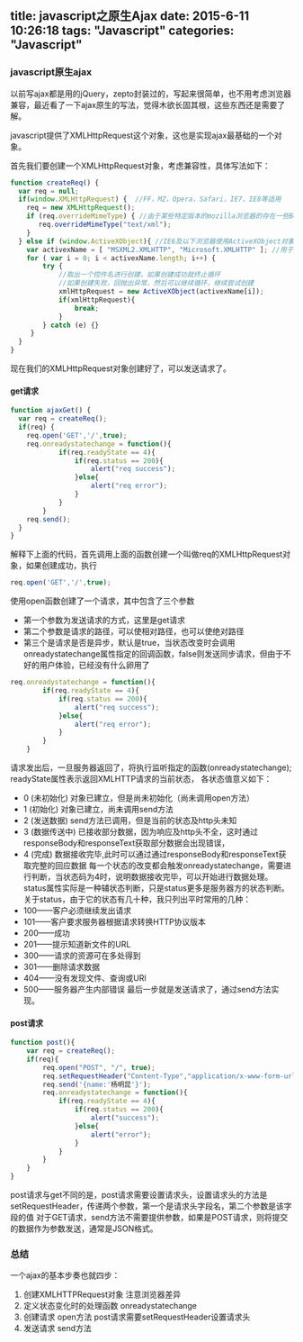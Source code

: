 title: javascript之原生Ajax
date: 2015-6-11 10:26:18
tags: "Javascript"
categories: "Javascript"
---
### javascript原生ajax
以前写ajax都是用的jQuery，zepto封装过的，写起来很简单，也不用考虑浏览器兼容，最近看了一下ajax原生的写法，觉得木欲长固其根，这些东西还是需要了解。

javascript提供了XMLHttpRequest这个对象，这也是实现ajax最基础的一个对象。
<!-- more -->
首先我们要创建一个XMLHttpRequest对象，考虑兼容性，具体写法如下：
``` javascript
function createReq() {
  var req = null;
  if(window.XMLHttpRequest) {  //FF，MZ，Opera，Safari，IE7，IE8等适用
    req = new XMLHttpRequest();   
    if (req.overrideMimeType) { //由于某些特定版本的mozilla浏览器的存在一些BUG，所以用overrideMimeType方法进行修正    
       req.overrideMimeType("text/xml");     
    }  
  } else if (window.ActiveXObject){ //IE6及以下浏览器使用ActiveXObject对象创建。
    var activexName = [ "MSXML2.XMLHTTP", "Microsoft.XMLHTTP" ]; //用于创建XMLHTTPRequest对象的控件
    for ( var i = 0; i < activexName.length; i++) {     
        try {     
            //取出一个控件名进行创建，如果创建成功就终止循环     
            //如果创建失败，回抛出异常，然后可以继续循环，继续尝试创建     
            xmlHttpRequest = new ActiveXObject(activexName[i]);   
            if(xmlHttpRequest){  
                break;  
            }  
        } catch (e) {}     
     }     
  }
}
```
现在我们的XMLHttpRequest对象创建好了，可以发送请求了。
#### get请求
``` javascript
function ajaxGet() {
  var req = createReq();
  if(req) {
    req.open('GET','/',true);
    req.onreadystatechange = function(){  
            if(req.readyState == 4){  
                if(req.status == 200){  
                    alert("req success");  
                }else{  
                    alert("req error");  
                }  
            }  
        }  
    req.send();  
  }
}
```
解释下上面的代码，首先调用上面的函数创建一个叫做req的XMLHttpRequest对象，如果创建成功，执行
``` javascript
req.open('GET','/',true);
```
使用open函数创建了一个请求，其中包含了三个参数
* 第一个参数为发送请求的方式，这里是get请求
* 第二个参数是请求的路径，可以使相对路径，也可以使绝对路径
* 第三个是请求是否是异步，默认是true，当状态改变时会调用onreadystatechange属性指定的回调函数，false则发送同步请求，但由于不好的用户体验，已经没有什么卵用了
``` javascript
req.onreadystatechange = function(){  
        if(req.readyState == 4){  
            if(req.status == 200){  
                alert("req success");  
            }else{  
                alert("req error");  
            }  
        }  
    }  
```
请求发出后，一旦服务器返回了，将执行监听指定的函数(onreadystatechange);
readyState属性表示返回XMLHTTP请求的当前状态，
各状态值意义如下：
* 0 (未初始化)	对象已建立，但是尚未初始化（尚未调用open方法）
* 1 (初始化)	对象已建立，尚未调用send方法
* 2 (发送数据)	send方法已调用，但是当前的状态及http头未知
* 3 (数据传送中)	已接收部分数据，因为响应及http头不全，这时通过responseBody和responseText获取部分数据会出现错误，
* 4 (完成)	数据接收完毕,此时可以通过通过responseBody和responseText获取完整的回应数据
每一个状态的改变都会触发onreadystatechange，需要进行判断，当状态码为4时，说明数据接收完毕，可以开始进行数据处理。
status属性实际是一种辅状态判断，只是status更多是服务器方的状态判断。关于status，由于它的状态有几十种，我只列出平时常用的几种：
* 100——客户必须继续发出请求
* 101——客户要求服务器根据请求转换HTTP协议版本
* 200——成功
* 201——提示知道新文件的URL
* 300——请求的资源可在多处得到
* 301——删除请求数据
* 404——没有发现文件、查询或URl
* 500——服务器产生内部错误
最后一步就是发送请求了，通过send方法实现。

#### post请求
``` javascript
function post(){  
    var req = createReq();  
    if(req){  
        req.open("POST", "/", true);  
        req.setRequestHeader("Content-Type","application/x-www-form-urlencoded; charset=gbk;");     
        req.send('{name:'杨明昆'}');  
        req.onreadystatechange = function(){  
            if(req.readyState == 4){  
                if(req.status == 200){  
                    alert("success");  
                }else{  
                    alert("error");  
                }  
            }  
        }  
    }  
}  
```
post请求与get不同的是，post请求需要设置请求头，设置请求头的方法是setRequestHeader，传递两个参数，第一个是请求头字段名，第二个参数是该字段的值
对于GET请求，send方法不需要提供参数，如果是POST请求，则将提交的数据作为参数发送，通常是JSON格式。

### 总结
一个ajax的基本步奏也就四步：
1. 创建XMLHTTPRequest对象 注意浏览器差异
2. 定义状态变化时的处理函数 onreadystatechange
3. 创建请求 open方法 post请求需要setRequestHeader设置请求头
4. 发送请求 send方法
